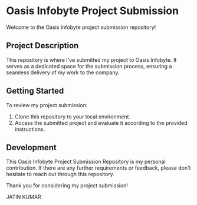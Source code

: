 
# Oasis Infobyte Project Submission

Welcome to the Oasis Infobyte project submission repository!

## Project Description

This repository is where I've submitted my project to Oasis Infobyte. It serves as a dedicated space for the submission process, ensuring a seamless delivery of my work to the company.

## Getting Started

To review my project submission:

1. Clone this repository to your local environment.
2. Access the submitted project and evaluate it according to the provided instructions.

## Development

This Oasis Infobyte Project Submission Repository is my personal contribution. If there are any further requirements or feedback, please don't hesitate to reach out through this repository.

Thank you for considering my project submission!

 JATIN KUMAR
